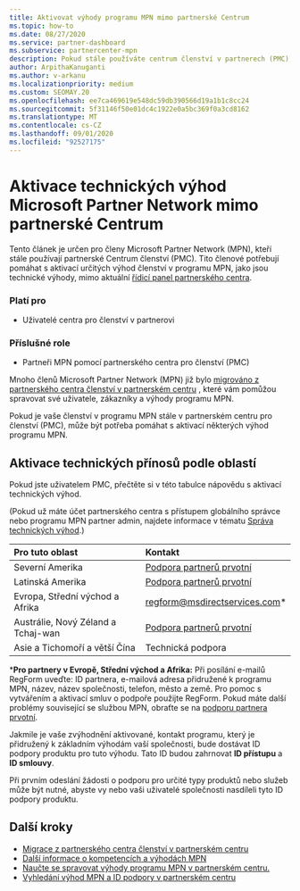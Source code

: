```yaml
---
title: Aktivovat výhody programu MPN mimo partnerské Centrum
ms.topic: how-to
ms.date: 08/27/2020
ms.service: partner-dashboard
ms.subservice: partnercenter-mpn
description: Pokud stále používáte centrum členství v partnerech (PMC), zjistěte, kdo se má obrátit, abyste vám pomohli aktivovat výhody technické podpory programu MPN a poskytnout vám výhody ID podpory.
author: ArpithaKanuganti
ms.author: v-arkanu
ms.localizationpriority: medium
ms.custom: SEOMAY.20
ms.openlocfilehash: ee7ca469619e548dc59db390566d19a1b1c8cc24
ms.sourcegitcommit: 5f31146f50e01dc4c1922e0a5bc369f0a3cd8162
ms.translationtype: MT
ms.contentlocale: cs-CZ
ms.lasthandoff: 09/01/2020
ms.locfileid: "92527175"
---
```

# <a name="activate-microsoft-partner-network-technical-benefits-outside-of-partner-center"></a>Aktivace technických výhod Microsoft Partner Network mimo partnerské Centrum

Tento článek je určen pro členy Microsoft Partner Network (MPN), kteří stále používají partnerské Centrum členství (PMC). Tito členové potřebují pomáhat s aktivací určitých výhod členství v programu MPN, jako jsou technické výhody, mimo aktuální [řídicí panel partnerského centra](https://partner.microsoft.com/dashboard).

### <a name="applies-to"></a>Platí pro

- Uživatelé centra pro členství v partnerovi

### <a name="appropriate-roles"></a>Příslušné role

- Partneři MPN pomocí partnerského centra pro členství (PMC)

Mnoho členů Microsoft Partner Network (MPN) již bylo [migrováno z partnerského centra členství v partnerském centru](prepare-pmc-pc-migration.md) , které vám pomůžou spravovat své uživatele, zákazníky a výhody programu MPN.

Pokud je vaše členství v programu MPN stále v partnerském centru pro členství (PMC), může být potřeba pomáhat s aktivací některých výhod programu MPN.

## <a name="activate-technical-benefits-by-region"></a>Aktivace technických přínosů podle oblastí

Pokud jste uživatelem PMC, přečtěte si v této tabulce nápovědu s aktivací technických výhod.

(Pokud už máte účet partnerského centra s přístupem globálního správce nebo programu MPN partner admin, najdete informace v tématu [Správa technických výhod](manage-your-partner-network-benefits.md#manage-technical-benefits).)

|Pro tuto oblast  | Kontakt |
|:--------|:------------|
|Severní Amerika  | [Podpora partnerů prvotní](https://partner.microsoft.com/support?issueid=300-0042)  |
|Latinská Amerika  | [Podpora partnerů prvotní](https://partner.microsoft.com/support?issueid=300-0042)  |
|Evropa, Střední východ a Afrika  | [regform@msdirectservices.com](mailto:regform@msdirectservices.com)*  |
|Austrálie, Nový Zéland a Tchaj-wan  | [Podpora partnerů prvotní](https://partner.microsoft.com/support?issueid=300-0042)  |
|Asie a Tichomoří a větší Čína  | Technická podpora  |

\***Pro partnery v Evropě, Střední východ a Afrika:** Při posílání e-mailů RegForm uveďte: ID partnera, e-mailová adresa přidružené k programu MPN, název, název společnosti, telefon, město a země. Pro pomoc s vytvářením a aktivací smluv o podpoře použijte RegForm. Pokud máte další problémy související se službou MPN, obraťte se na [podporu partnera prvotní](https://partner.microsoft.com/support?issueid=300-0042).

Jakmile je vaše zvýhodnění aktivované, kontakt programu, který je přidružený k základním výhodám vaší společnosti, bude dostávat ID podpory produktu pro tuto výhodu. Tato ID budou zahrnovat **ID přístupu** a **ID smlouvy**. 

Při prvním odeslání žádosti o podporu pro určité typy produktů nebo služeb může být nutné, abyste vy nebo vaši uživatelé společnosti nasdíleli tyto ID podpory produktu.

## <a name="next-steps"></a>Další kroky

- [Migrace z partnerského centra členství v partnerském centru](prepare-pmc-pc-migration.md)
- [Další informace o kompetencích a výhodách MPN](learn-about-competencies.md)
- [Naučte se spravovat výhody programu MPN v partnerském centru.](manage-your-partner-network-benefits.md)
- [Vyhledání výhod MPN a ID podpory v partnerském centru](mpn-find-benefits.md)
